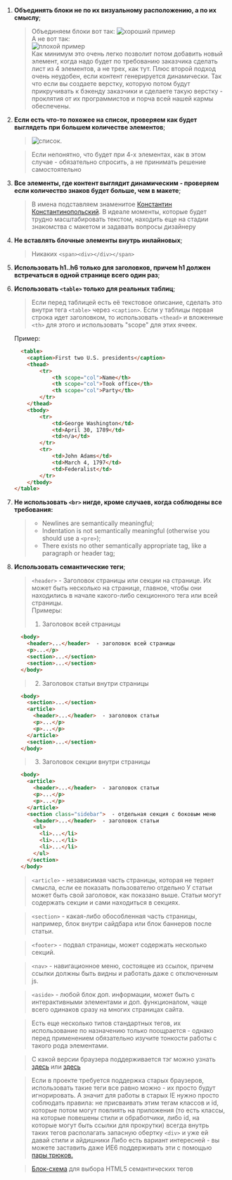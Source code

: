 1. **Объединять блоки не по их визуальному расположению, а по их смыслу**;
    > Объединяем блоки вот так: 
    > ![хороший пример](http://image.prntscr.com/image/665a3fda6b3847e687c4ed5fdbbaec22.png)    
    > А не вот так:   
    > ![плохой пример](http://image.prntscr.com/image/ea6179004eb9493e90a4ceae4dad2a7c.png)<br>
    >Как минимум это очень легко позволит потом добавить новый элемент, когда надо будет по требованию заказчика сделать лист из 4 элементов, а не трех, как тут. Плюс второй подход очень неудобен, если контент генерируется динамически. Так что если вы создаете верстку, которую потом будут прикручивать к бэкенду заказчики и сделаете такую верстку - проклятия от их программистов и порча всей нашей кармы обеспечены.
  
2. **Если есть что-то похожее на список, проверяем как будет выглядеть при большем количестве элементов**;
    > ![список](https://rizzoma.com/r/files/a87a0a28b84d6326d4f3909e8801dab7-97a135d68ad6e2e449e9c9f2dbf9766c-0-0.6276249218551724).

    > Если непонятно, что будет при 4-х элементах, как в этом случае - обязательно спросить, а не принимать решение самостоятельно
  
3. **Все элементы, где контент выглядит динамическим - проверяем если количество знаков будет больше, чем в макете**;
    > В имена подставляем знаменитое [Константин Константинопольский](https://tema.livejournal.com/1322108.html/).
    > В идеале моменты, которые будет трудно масштабировать текстом, находить еще на стадии знакомства с макетом и задавать вопросы дизайнеру
  
4. **Не вставлять блочные элементы внутрь инлайновых**;
    > Никаких `<span><div></div></span>`
  
5. **Использовать h1..h6 только для заголовков, причем h1 должен встречаться в одной странице всего один раз**;

6. **Использовать `<table>` только для реальных таблиц**;
    > Если перед таблицей есть её текстовое описание, сделать это внутри тега `<table>` через `<caption>`.
    Если у таблицы первая строка идет заголовком, то использовать `<thead>` и вложенные `<th>` для этого и использовать "scope" для этих ячеек.

    Пример:

    ```html
      <table>
        <caption>First two U.S. presidents</caption>
        <thead>
            <tr>
                <th scope="col">Name</th>
                <th scope="col">Took office</th>
                <th scope="col">Party</th>
            </tr>
        </thead>
        <tbody>
            <tr>
                <td>George Washington</td>
                <td>April 30, 1789</td>
                <td>n/a</td>
            </tr>
            <tr>
                <td>John Adams</td>
                <td>March 4, 1797</td>
                <td>Federalist</td>
            </tr>
        </tbody>
    </table>
    ```

7. **Не использовать `<br>` нигде, кроме случаев, когда соблюдены все требования:**
    > * Newlines are semantically meaningful;
    > * Indentation is not semantically meaningful (otherwise you should use a `<pre>`);
    > * There exists no other semantically appropriate tag, like a paragraph or header tag;
  
8. **Использовать семантические теги**;
    > `<header>` - Заголовок страницы или секции на странице. Их может быть несколько на странице, главное, чтобы они находились в начале какого-либо секционного тега или всей страницы.<br>
    > Примеры:<br>
    > 1. Заголовок всей страницы<br>
    ```html
      <body>
        <header>...</header>  - заголовок всей страницы
        <p>...</p>
        <section>...</section>
        <section>...</section>
      </body>
    ```
    > 2. Заголовок статьи внутри страницы
    ```html
      <body>
        <section>...</section>
        <article>
          <header>...</header>  - заголовок статьи
          <p>...</p>
          <p>...</p>
        </article>
        <section>...</section>
      </body>
    ```
    > 3. Заголовок секции внутри страницы
    ```html
      <body>
        <article>
          <header>...</header>  - заголовок статьи
          <p>...</p>
          <p>...</p>
        </article>
        <section class="sidebar">  - отдельная секция с боковым меню
          <header>...</header>  - заголовок статьи
          <ul>
            <li>...</li>
            <li>...</li>
            <li>...</li>
          </ul>
        </section>
      </body>
    ```

    > `<article>` - независимая часть страницы, которая не теряет смысла, если ее показать пользователю отдельно 
  У статьи может быть свой заголовок, как показано выше. Статьи могут содержать секции и сами находиться в секциях.

    > `<section>` - какая-либо обособленная часть страницы, например, блок внутри сайдбара или блок баннеров после статьи.

    > `<footer>` - подвал страницы, может содержать несколько секций.

    > `<nav>` - навигационное меню, состоящее из ссылок, причем ссылки должны быть видны и работать даже с отключенным js.

    > `<aside>` -  любой блок доп. информации, может быть с интерактивными элементами и доп. функционалом, чаще всего одинаков сразу на многих страницах сайта.

    > Есть еще несколько типов стандартных тегов, их использование по назначению только поощрается - однако перед применением обязательно изучите тонкости работы с такого рода элементами.

    > С какой версии браузера поддерживается тэг можно узнать [здесь](http://htmlbook.ru/) или [здесь](http://caniuse.com/)

    > Если в проекте требуется поддержка старых браузеров, использовать такие теги все равно можно - их просто будут игнорировать. А значит для работы в старых IE нужно просто соблюдать правила:
  не присваивать этим тегам классов и id, которые потом могут повлиять на приложения (то есть классы, на которые повешены стили и обработчики, либо id, на которые могут быть ссылки для прокрутки)
  всегда внутрь таких тегов располагать запасную обертку `<div>` и уже ей давай стили и айдишники
  Либо есть вариант интересней - вы можете заставить даже ИЕ6 поддерживать эти с помощью [пары трюков.](http://code.tutsplus.com/tutorials/how-to-make-all-browsers-render-html5-mark-up-correctly-even-ie6--net-8669)

    > [Блок-схема](http://html5doctor.com/downloads/h5d-sectioning-flowchart.pdf) для выбора HTML5 семантических тегов
